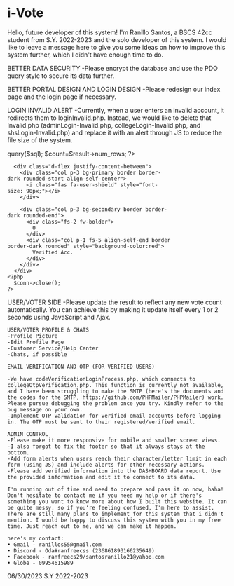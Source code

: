 # i-Vote

Hello, future developer of this system! I'm Ranillo Santos, a BSCS 42cc student from S.Y. 2022-2023 and the solo developer of this system. I would like to leave a message here to give you some ideas on how to improve this system further, which I didn't have enough time to do.

BETTER DATA SECURITY
-Please encrypt the database and use the PDO query style to secure its data further.

BETTER PORTAL DESIGN AND LOGIN DESIGN
-Please redesign our index page and the login page if necessary.

LOGIN INVALID ALERT
-Currently, when a user enters an invalid account, it redirects them to loginInvalid.php. Instead, we would like to delete that Invalid.php (adminLogin-Invalid.php, collegeLogin-Invalid.php, and shsLogin-Invalid.php) and replace it with an alert through JS to reduce the file size of the system.

<a href="collegeContent/collegeSideNav/VOTERSACCOUNT/votersControl.php" style="text-decoration: none;">
  <div class="container p-3 bg-dark border border-light home-content text-light rounded text-center textdashcon m-5" style="width: 375px;">
    <?php
      include ('../dbconn.php');
      $sql = "SELECT * FROM clg_candidates";
      $result = $conn->query($sql);
      $count=$result->num_rows;	
    ?>

      <div class="d-flex justify-content-between">
        <div class="col p-3 bg-primary border border-dark rounded-start align-self-center">
          <i class="fas fa-user-shield" style="font-size: 90px;"></i>
        </div>

        <div class="col p-3 bg-secondary border border-dark rounded-end">
          <div class="fs-2 fw-bolder">
            0     
          </div>
          <div class="col p-1 fs-5 align-self-end border border-dark rounded" style="background-color:red">
            Verified Acc.
          </div>
        </div>
      </div> 
    <?php 
      $conn->close();
    ?>
  </div>
</a>

USER/VOTER SIDE
-Please update the result to reflect any new vote count automatically. You can achieve this by making it update itself every 1 or 2 seconds using JavaScript and Ajax.

	USER/VOTER PROFILE & CHATS
	-Profile Picture
	-Edit Profile Page
	-Customer Service/Help Center
	-Chats, if possible

	EMAIL VERIFICATION AND OTP (FOR VERIFIED USERS)

	-We have codeVerificationLoginProcess.php, which connects to collegeOtpVerification.php. This function is currently not available, and I have been struggling to make the SMTP (here's the documents and the codes for the SMTP, https://github.com/PHPMailer/PHPMailer) work. Please pursue debugging the problem once you try. Kindly refer to the bug message on your own.
	-Implement OTP validation for verified email accounts before logging in. The OTP must be sent to their registered/verified email.

	ADMIN CONTROL
	-Please make it more responsive for mobile and smaller screen views.
	-I also forgot to fix the footer so that it always stays at the bottom.
	-Add form alerts when users reach their character/letter limit in each form (using JS) and include alerts for other necessary actions.
	-Please add verified information into the DASHBOARD data report. Use the provided information and edit it to connect to its data.

	I'm running out of time and need to prepare and pass it on now, haha! Don't hesitate to contact me if you need my help or if there's something you want to know more about how I built this website. It can be quite messy, so if you're feeling confused, I'm here to assist. There are still many plans to implement for this system that i didn't mention. I would be happy to discuss this system with you in my free time. Just reach out to me, and we can make it happen. 

	here's my contact:
	• Gmail - ranillos55@gmail.com
	• Discord - Oda#ranfreecss (236861893166235649)
	• Facebook - ranfreecs29/santosranillo21@yahoo.com
	• Globe - 09954615989

  06/30/2023
  S.Y 2022-2023



	
